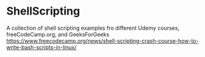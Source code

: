 # ShellScripting
A collection of shell scripting examples fro different Udemy courses, freeCodeCamp.org, and GeeksForGeeks
https://www.freecodecamp.org/news/shell-scripting-crash-course-how-to-write-bash-scripts-in-linux/
